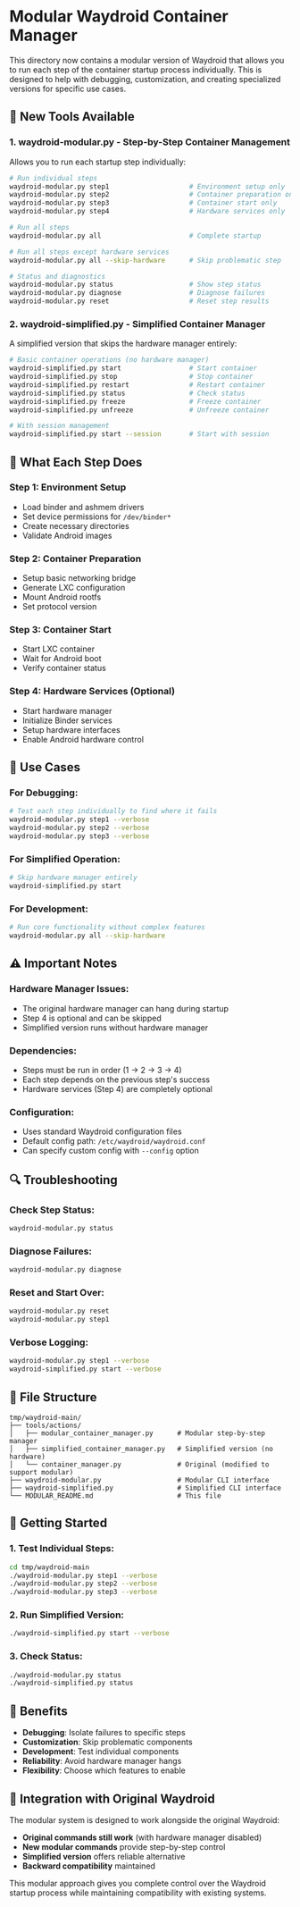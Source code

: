 # Modular Waydroid Container Manager

This directory now contains a modular version of Waydroid that allows you to run each step of the container startup process individually. This is designed to help with debugging, customization, and creating specialized versions for specific use cases.

## 🚀 New Tools Available

### 1. **waydroid-modular.py** - Step-by-Step Container Management
Allows you to run each startup step individually:

```bash
# Run individual steps
waydroid-modular.py step1                    # Environment setup only
waydroid-modular.py step2                    # Container preparation only  
waydroid-modular.py step3                    # Container start only
waydroid-modular.py step4                    # Hardware services only

# Run all steps
waydroid-modular.py all                      # Complete startup

# Run all steps except hardware services
waydroid-modular.py all --skip-hardware      # Skip problematic step

# Status and diagnostics
waydroid-modular.py status                   # Show step status
waydroid-modular.py diagnose                 # Diagnose failures
waydroid-modular.py reset                    # Reset step results
```

### 2. **waydroid-simplified.py** - Simplified Container Manager
A simplified version that skips the hardware manager entirely:

```bash
# Basic container operations (no hardware manager)
waydroid-simplified.py start                 # Start container
waydroid-simplified.py stop                  # Stop container
waydroid-simplified.py restart               # Restart container
waydroid-simplified.py status                # Check status
waydroid-simplified.py freeze                # Freeze container
waydroid-simplified.py unfreeze              # Unfreeze container

# With session management
waydroid-simplified.py start --session       # Start with session
```

## 🔧 What Each Step Does

### **Step 1: Environment Setup**
- Load binder and ashmem drivers
- Set device permissions for `/dev/binder*`
- Create necessary directories
- Validate Android images

### **Step 2: Container Preparation**
- Setup basic networking bridge
- Generate LXC configuration
- Mount Android rootfs
- Set protocol version

### **Step 3: Container Start**
- Start LXC container
- Wait for Android boot
- Verify container status

### **Step 4: Hardware Services (Optional)**
- Start hardware manager
- Initialize Binder services
- Setup hardware interfaces
- Enable Android hardware control

## 🎯 Use Cases

### **For Debugging:**
```bash
# Test each step individually to find where it fails
waydroid-modular.py step1 --verbose
waydroid-modular.py step2 --verbose
waydroid-modular.py step3 --verbose
```

### **For Simplified Operation:**
```bash
# Skip hardware manager entirely
waydroid-simplified.py start
```

### **For Development:**
```bash
# Run core functionality without complex features
waydroid-modular.py all --skip-hardware
```

## ⚠️ Important Notes

### **Hardware Manager Issues:**
- The original hardware manager can hang during startup
- Step 4 is optional and can be skipped
- Simplified version runs without hardware manager

### **Dependencies:**
- Steps must be run in order (1 → 2 → 3 → 4)
- Each step depends on the previous step's success
- Hardware services (Step 4) are completely optional

### **Configuration:**
- Uses standard Waydroid configuration files
- Default config path: `/etc/waydroid/waydroid.conf`
- Can specify custom config with `--config` option

## 🔍 Troubleshooting

### **Check Step Status:**
```bash
waydroid-modular.py status
```

### **Diagnose Failures:**
```bash
waydroid-modular.py diagnose
```

### **Reset and Start Over:**
```bash
waydroid-modular.py reset
waydroid-modular.py step1
```

### **Verbose Logging:**
```bash
waydroid-modular.py step1 --verbose
waydroid-simplified.py start --verbose
```

## 📁 File Structure

```
tmp/waydroid-main/
├── tools/actions/
│   ├── modular_container_manager.py      # Modular step-by-step manager
│   ├── simplified_container_manager.py   # Simplified version (no hardware)
│   └── container_manager.py              # Original (modified to support modular)
├── waydroid-modular.py                   # Modular CLI interface
├── waydroid-simplified.py                # Simplified CLI interface
└── MODULAR_README.md                     # This file
```

## 🚀 Getting Started

### **1. Test Individual Steps:**
```bash
cd tmp/waydroid-main
./waydroid-modular.py step1 --verbose
./waydroid-modular.py step2 --verbose
./waydroid-modular.py step3 --verbose
```

### **2. Run Simplified Version:**
```bash
./waydroid-simplified.py start --verbose
```

### **3. Check Status:**
```bash
./waydroid-modular.py status
./waydroid-simplified.py status
```

## 🎯 Benefits

- **Debugging**: Isolate failures to specific steps
- **Customization**: Skip problematic components
- **Development**: Test individual components
- **Reliability**: Avoid hardware manager hangs
- **Flexibility**: Choose which features to enable

## 🔧 Integration with Original Waydroid

The modular system is designed to work alongside the original Waydroid:

- **Original commands still work** (with hardware manager disabled)
- **New modular commands** provide step-by-step control
- **Simplified version** offers reliable alternative
- **Backward compatibility** maintained

This modular approach gives you complete control over the Waydroid startup process while maintaining compatibility with existing systems.
